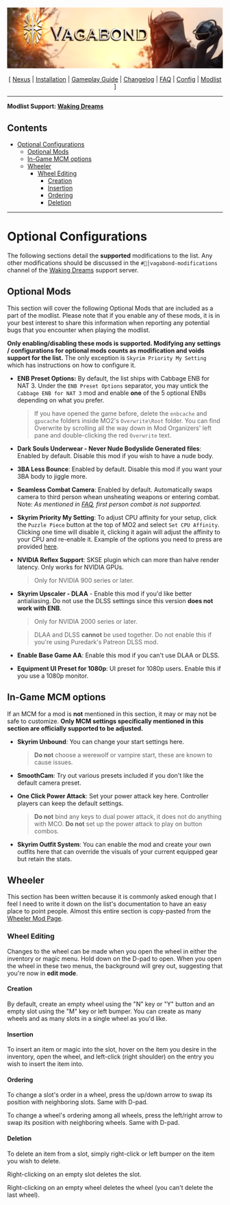 ![](https://raw.githubusercontent.com/Oghma-Infinium/Vagabond/main/images/Vagabond%20Nexus%20Header%202.png)

<p align="center">
  [ <a href="https://www.nexusmods.com/skyrimspecialedition/mods/95364">Nexus</a> |
  <a href="https://github.com/Oghma-Infinium/Vagabond/blob/main/README.md">Installation</a> |
  <a href="https://github.com/Oghma-Infinium/Vagabond/blob/main/Documentation/GAMEPLAY.md">Gameplay Guide<a/> |
  <a href="https://github.com/Oghma-Infinium/Vagabond/blob/main/CHANGELOG.md">Changelog</a> |
  <a href="https://github.com/Oghma-Infinium/Vagabond/blob/main/Documentation/FAQ.md">FAQ</a> |
  <a href="https://github.com/Oghma-Infinium/Vagabond/blob/main/Documentation/CONFIG.md">Config</a> |
  <a href="https://loadorderlibrary.com/lists/vagabond">Modlist</a> ]
</p>

---

**Modlist Support: [Waking Dreams](https://discord.gg/wakingdreams)**

## Contents

- [Optional Configurations](#optional-configurations)
  - [Optional Mods](#optional-mods)
  - [In-Game MCM options](#in-game-mcm-options)
  - [Wheeler](#wheeler)
    - [Wheel Editing](#wheel-editing)
      - [Creation](#creation)
      - [Insertion](#insertion)
      - [Ordering](#ordering)
      - [Deletion](#deletion)

---

# Optional Configurations

The following sections detail the **supported** modifications to the list. Any other modifications should be discussed in the `#🧠│vagabond-modifications` channel of the [Waking Dreams](https://discord.gg/wakingdreams) support server.

## Optional Mods

This section will cover the following Optional Mods that are included as a part of the modlist. Please note that if you enable any of these mods, it is in your best interest to share this information when reporting any potential bugs that you encounter when playing the modlist.

**Only enabling/disabling these mods is supported. Modifying any settings / configurations for optional mods counts as modification and voids support for the list.** The only exception is `Skyrim Priority My Setting` which has instructions on how to configure it.

- **ENB Preset Options:** By default, the list ships with Cabbage ENB for NAT 3. Under the `ENB Preset Options` separator, you may untick the `Cabbage ENB for NAT 3` mod and enable **one** of the 5 optional ENBs depending on what you prefer.
   > If you have opened the game before, delete the `enbcache` and `gpucache` folders inside MO2's `Overwrite\Root` folder. You can find Overwrite by scrolling all the way down in Mod Organizers' left pane and double-clicking the red `Overwrite` text.

- **Dark Souls Underwear - Never Nude Bodyslide Generated files**: Enabled by default. Disable this mod if you wish to have a nude body.

- **3BA Less Bounce**: Enabled by default. Disable this mod if you want your 3BA body to jiggle more.

- **Seamless Combat Camera**: Enabled by default. Automatically swaps camera to third person whean unsheating weapons or entering combat. Note: *As mentioned in [FAQ](https://github.com/Oghma-Infinium/Vagabond/blob/main/Documentation/FAQ.md#q-can-i-play-the-list-in-first-person), first person combat is not supported.*

- **Skyrim Priority My Setting**: To adjust CPU affinity for your setup, click the `Puzzle Piece` button at the top of MO2 and select `Set CPU Affinity`. Clicking one time will disable it, clicking it again will adjust the affinity to your CPU and re-enable it. Example of the options you need to press are provided [here](https://raw.githubusercontent.com/Oghma-Infinium/Vagabond/main/images/cpu%20affinity%20example.png).

- **NVIDIA Reflex Support**: SKSE plugin which can more than halve render latency. Only works for NVIDIA GPUs.
   > Only for NVIDIA 900 series or later.

- **Skyrim Upscaler - DLAA** - Enable this mod if you'd like better antialiasing. Do not use the DLSS settings since this version **does not work with ENB**.
   > Only for NVIDIA 2000 series or later.
   
   > DLAA and DLSS **cannot** be used together. Do not enable this if you're using Puredark's Patreon DLSS mod.

- **Enable Base Game AA**: Enable this mod if you can't use DLAA or DLSS.

- **Equipment UI Preset for 1080p**: UI preset for 1080p users. Enable this if you use a 1080p monitor.


## In-Game MCM options

If an MCM for a mod is **not** mentioned in this section, it may or may not be safe to customize. **Only MCM settings specifically mentioned in this section are officially supported to be adjusted.**

- **Skyrim Unbound**: You can change your start settings here.
    >**Do not** choose a werewolf or vampire start, these are known to cause issues.

- **SmoothCam**: Try out various presets included if you don't like the default camera preset.

- **One Click Power Attack**: Set your power attack key here. Controller players can keep the default settings.
    > **Do not** bind any keys to dual power attack, it does not do anything with MCO. **Do not** set up the power attack to play on button combos.

- **Skyrim Outfit System**: You can enable the mod and create your own outfits here that can override the visuals of your current equipped gear but retain the stats.

## Wheeler

This section has been written because it is commonly asked enough that I feel I need to write it down on the list's documentation to have an easy place to point people. Almost this entire section is copy-pasted from the [Wheeler Mod Page](https://www.nexusmods.com/skyrimspecialedition/mods/97345).

### Wheel Editing

Changes to the wheel can be made when you open the wheel in either the inventory or magic menu. Hold down on the D-pad to open. When you open the wheel in these two menus, the background will grey out, suggesting that you're now in **edit mode**.

#### Creation

By default, create an empty wheel using the "N" key or "Y" button and an empty slot using the "M" key or left bumper. You can create as many wheels and as many slots in a single wheel as you'd like.

#### Insertion

To insert an item or magic into the slot, hover on the item you desire in the inventory, open the wheel, and left-click (right shoulder) on the entry you wish to insert the item into.

#### Ordering

To change a slot's order in a wheel, press the up/down arrow to swap its position with neighboring slots. Same with D-pad.

To change a wheel's ordering among all wheels, press the left/right arrow to swap its position with neighboring wheels. Same with D-pad.

#### Deletion

To delete an item from a slot, simply right-click or left bumper on the item you wish to delete.

Right-clicking on an empty slot deletes the slot.

Right-clicking on an empty wheel deletes the wheel (you can't delete the last wheel).
